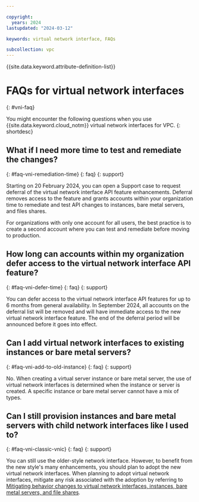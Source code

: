 ```yaml
---

copyright:
  years: 2024
lastupdated: "2024-03-12"

keywords: virtual network interface, FAQs

subcollection: vpc
---
```


{{site.data.keyword.attribute-definition-list}}

# FAQs for virtual network interfaces
{: #vni-faq}

You might encounter the following questions when you use {{site.data.keyword.cloud_notm}} virtual network interfaces for VPC.
{: shortdesc}

## What if I need more time to test and remediate the changes?
{: #faq-vni-remediation-time}
{: faq}
{: support}

Starting on 20 February 2024, you can open a Support case to request deferral of the virtual network interface API feature enhancements. Deferral removes access to the feature and grants accounts within your organization time to remediate and test API changes to instances, bare metal servers, and files shares.

For organizations with only one account for all users, the best practice is to create a second account where you can test and remediate before moving to production.

## How long can accounts within my organization defer access to the virtual network interface API feature?
{: #faq-vni-defer-time}
{: faq}
{: support}

You can defer access to the virtual network interface API features for up to 6 months from general availability. In September 2024, all accounts on the deferral list will be removed and will have immediate access to the new virtual network interface feature. The end of the deferral period will be announced before it goes into effect.

## Can I add virtual network interfaces to existing instances or bare metal servers?
{: #faq-vni-add-to-old-instance}
{: faq}
{: support}

No. When creating a virtual server instance or bare metal server, the use of virtual network interfaces is determined when the instance or server is created. A specific instance or bare metal server cannot have a mix of types.

## Can I still provision instances and bare metal servers with child network interfaces like I used to?
{: #faq-vni-classic-vnic}
{: faq}
{: support}

You can still use the older-style network interface. However, to benefit from the new style's many enhancements, you should plan to adopt the new virtual network interfaces. When planning to adopt virtual network interfaces, mitigate any risk associated with the adoption by referring to [Mitigating behavior changes to virtual network interfaces, instances, bare metal servers, and file shares](/docs/vpc?topic=vni-api-introduction).
